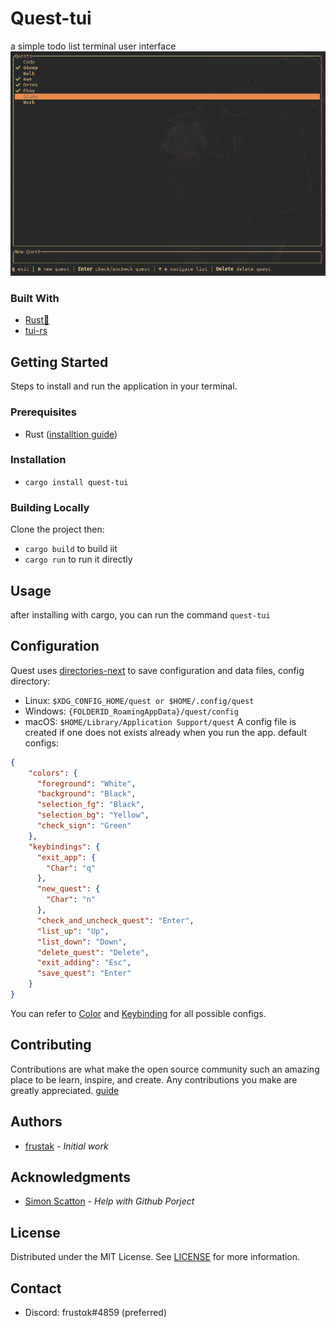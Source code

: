 # Quest-tui
a simple todo list terminal user interface
![Demo](/images/demo.png)

### Built With
- [Rust🦀](https://www.rust-lang.org/)
- [tui-rs](https://github.com/fdehau/tui-rs)

## Getting Started
Steps to install and run the application in your terminal.

### Prerequisites
- Rust ([installtion guide](https://www.rust-lang.org/tools/install))

### Installation
- `cargo install quest-tui`

### Building Locally
Clone the project then:
- `cargo build` to build iit
- `cargo run` to run it directly

## Usage
after installing with cargo, you can run the command `quest-tui`

## Configuration
Quest uses [directories-next](https://crates.io/crates/directories-next) to save configuration and data files,
config directory:
- Linux:   `$XDG_CONFIG_HOME/quest or $HOME/.config/quest`
- Windows: `{FOLDERID_RoamingAppData}/quest/config`
- macOS:   `$HOME/Library/Application Support/quest`
A config file is created if one does not exists already when you run the app.
default configs:
```json
{
    "colors": {
      "foreground": "White",
      "background": "Black",
      "selection_fg": "Black",
      "selection_bg": "Yellow",
      "check_sign": "Green"
    },
    "keybindings": {
      "exit_app": {
        "Char": "q"
      },
      "new_quest": {
        "Char": "n"
      },
      "check_and_uncheck_quest": "Enter",
      "list_up": "Up",
      "list_down": "Down",
      "delete_quest": "Delete",
      "exit_adding": "Esc",
      "save_quest": "Enter"
    }
}
```
You can refer to [Color](https://docs.rs/tui/0.6.0/tui/style/enum.Color.html) and [Keybinding](https://docs.rs/crossterm/0.17.7/crossterm/event/enum.KeyCode.html) for all possible configs.

## Contributing
Contributions are what make the open source community such an amazing place to be learn, inspire, and create. Any contributions you make are greatly appreciated.
[guide](https://github.com/frustak/Quest/blob/main/CONTRIBUTING.md)

## Authors
- [frustak](https://github.com/frustak) - *Initial work*

## Acknowledgments
- [Simon Scatton](https://github.com/SDAChess) - *Help with Github Porject*

## License
Distributed under the MIT License. See [LICENSE](https://github.com/frustak/Quest/blob/main/LICENSE) for more information.

## Contact
- Discord: frustαk#4859 (preferred)
